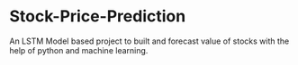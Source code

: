 # Stock-Price-Prediction
An LSTM Model based project to built and forecast value of stocks with the help of python and machine learning.

